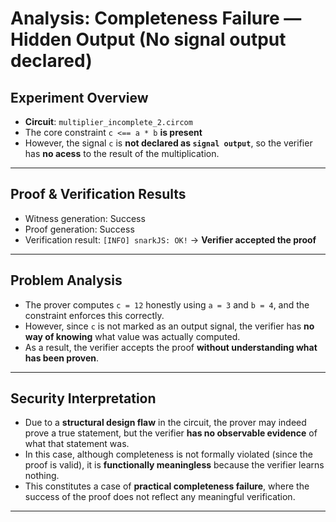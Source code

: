 # Analysis: Completeness Failure — Hidden Output (No signal output declared)

## Experiment Overview

- **Circuit**: `multiplier_incomplete_2.circom`
- The core constraint `c <== a * b` **is present**
- However, the signal `c` is **not declared as `signal output`**, so the verifier has **no acess** to the result of the multiplication.

---

## Proof & Verification Results

- Witness generation: Success
- Proof generation: Success
- Verification result: `[INFO] snarkJS: OK!` → **Verifier accepted the proof**

---

## Problem Analysis

- The prover computes `c = 12` honestly using `a = 3` and `b = 4`, and the constraint enforces this correctly.
- However, since `c` is not marked as an output signal, the verifier has **no way of knowing** what value was actually computed.
- As a result, the verifier accepts the proof **without understanding what has been proven**.

---

## Security Interpretation

- Due to a **structural design flaw** in the circuit, the prover may indeed prove a true statement,
but the verifier **has no observable evidence** of what that statement was. 
- In this case, although completeness is not formally violated (since the proof is valid), it is **functionally meaningless** because the verifier learns nothing.
- This constitutes a case of **practical completeness failure**, where the success of the proof does not reflect any meaningful verification.

---
